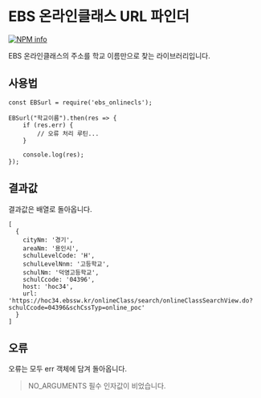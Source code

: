 # EBS 온라인클래스 URL 파인더
[![NPM info](https://nodei.co/npm/ebs_onlinecls.png)](https://www.npmjs.com/package/ebs_onlinecls)

EBS 온라인클래스의 주소를 학교 이름만으로 찾는 라이브러리입니다.

## 사용법
```
const EBSurl = require('ebs_onlinecls');

EBSurl("학교이름").then(res => {
    if (res.err) {
        // 오류 처리 루틴...
    }

    console.log(res);
});
```

## 결과값

결과값은 배열로 돌아옵니다.
```
[
  {
    cityNm: '경기',
    areaNm: '용인시',
    schulLevelCode: 'H',
    schulLevelNnm: '고등학교',
    schulNm: '덕영고등학교',
    schulCcode: '04396',
    host: 'hoc34',
    url: 'https://hoc34.ebssw.kr/onlineClass/search/onlineClassSearchView.do?schulCcode=04396&schCssTyp=online_poc'
  }
]
```

## 오류

오류는 모두 err 객체에 담겨 돌아옵니다.

> NO_ARGUMENTS
필수 인자값이 비었습니다.